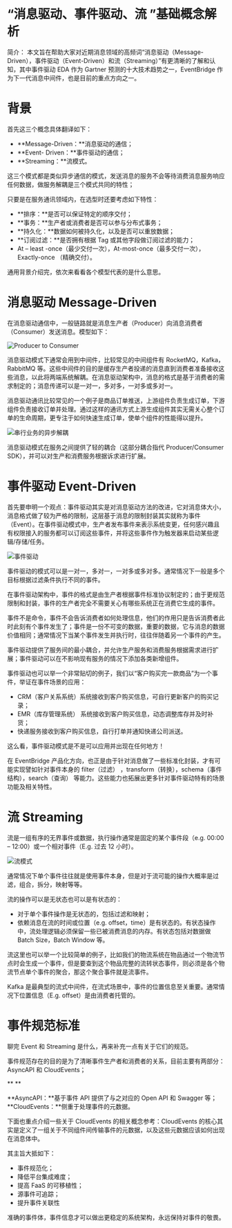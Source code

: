 # “消息驱动、事件驱动、流 ”基础概念解析

简介： 本文旨在帮助大家对近期消息领域的高频词“消息驱动（Message-Driven），事件驱动（Event-Driven）和流（Streaming）”有更清晰的了解和认知，其中事件驱动 EDA 作为 Gartner 预测的十大技术趋势之一，EventBridge 作为下一代消息中间件，也是目前的重点方向之一。

# 背景

首先这三个概念具体翻译如下：

- **Message-Driven：**消息驱动的通信；
- **Event- Driven：**事件驱动的通信；
- **Streaming：**流模式。

这三个模式都是类似异步通信的模式，发送消息的服务不会等待消费消息服务响应任何数据，做服务解耦是三个模式共同的特性；

只要是在服务通讯领域内，在选型时还要考虑如下特性：

- **排序：**是否可以保证特定的顺序交付；
- **事务：**生产者或消费者是否可以参与分布式事务；
- **持久化：**数据如何被持久化，以及是否可以重放数据；
- **订阅过滤：**是否拥有根据 Tag 或其他字段做订阅过滤的能力；
- At – least -once（最少交付一次），At-most-once（最多交付一次），Exactly-once （精确交付）。

通用背景介绍完，依次来看看各个模型代表的是什么意思。

# 消息驱动 Message-Driven

在消息驱动通信中，一般链路就是消息生产者（Producer）向消息消费者（Consumer）发送消息。模型如下：

![Producer to Consumer](https://assets.ng-tech.icu/item/20230409213718.png)

消息驱动模式下通常会用到中间件，比较常见的中间组件有 RocketMQ，Kafka，RabbitMQ 等。这些中间件的目的是缓存生产者投递的消息直到消费者准备接收这些消息，以此将两端系统解耦。在消息驱动架构中，消息的格式是基于消费者的需求制定的；消息传递可以是一对一，多对多，一对多或多对一。

消息驱动通讯比较常见的一个例子是商品订单推送，上游组件负责生成订单，下游组件负责接收订单并处理。通过这样的通讯方式上游生成组件其实无需关心整个订单的生命周期，更专注于如何快速生成订单，使单个组件的性能得以提升。

![串行业务的异步解耦](https://assets.ng-tech.icu/item/20230409213754.png)

消息驱动模式在服务之间提供了轻的耦合（这部分耦合指代 Producer/Consumer SDK），并可以对生产和消费服务根据诉求进行扩展。

# 事件驱动 Event-Driven

首先要申明一个观点：事件驱动其实是对消息驱动方法的改进，它对消息体大小，消息格式做了较为严格的限制，这层基于消息的限制封装其实就称为事件（Event）。在事件驱动模式中，生产者发布事件来表示系统变更，任何感兴趣且有权限接入的服务都可以订阅这些事件，并将这些事件作为触发器来启动某些逻辑/存储/任务。

![事件驱动](https://assets.ng-tech.icu/item/20230409213851.png)

事件驱动的模式可以是一对一，多对一，一对多或多对多。通常情况下一般是多个目标根据过滤条件执行不同的事件。

在事件驱动架构中，事件的格式是由生产者根据事件标准协议制定的；由于更规范限制和封装，事件的生产者完全不需要关心有哪些系统正在消费它生成的事件。

事件不是命令，事件不会告诉消费者如何处理信息，他们的作用只是告诉消费者此时此刻有个事件发生了；事件是一份不可变的数据，重要的数据，它与消息的数据价值相同；通常情况下当某个事件发生并执行时，往往伴随着另一个事件的产生。

事件驱动提供了服务间的最小耦合，并允许生产服务和消费服务根据需求进行扩展；事件驱动可以在不影响现有服务的情况下添加各类新增组件。

事件驱动也可以举一个非常贴切的例子，我们以“客户购买完一款商品”为一个事件，举证在事件场景的应用：

- CRM（客户关系系统）系统接收到客户购买信息，可自行更新客户的购买记录；
- EMR（库存管理系统） 系统接收到客户购买信息，动态调整库存并及时补货；
- 快递服务接收到客户购买信息，自行打单并通知快递公司派送。

这么看，事件驱动模式是不是可以应用并出现在任何地方！

在 EventBridge 产品化方向，也正是由于针对消息做了一些标准化封装，才有可能实现譬如针对事件本身的 filter（过滤） ，transform（转换），schema（事件结构），search（查询） 等能力。这些能力也拓展出更多针对事件驱动特有的场景功能及相关特性。

# 流 Streaming

流是一组有序的无界事件或数据，执行操作通常是固定的某个事件段（e.g. 00:00 – 12:00）或一个相对事件（E.g. 过去 12 小时）。

![流模式](https://assets.ng-tech.icu/item/20230409214504.png)

通常情况下单个事件往往就是使用事件本身，但是对于流可能的操作大概率是过滤，组合，拆分，映射等等。

流的操作可以是无状态也可以是有状态的：

- 对于单个事件操作是无状态的，包括过滤和映射；
- 依赖消息在流的时间或位置（e.g. offset，time）是有状态的。有状态操作中，流处理逻辑必须保留一些已被消费消息的内存。有状态包括对数据做 Batch Size，Batch Window 等。

流这里也可以举一个比较简单的例子，比如我们的物流系统在物品通过一个物流节点时会生成一个事件，但是要查到这个物品完整的流转状态事件，则必须是各个物流节点单个事件的聚合，那这个聚合事件就是流事件。

Kafka 是最典型的流式中间件，在流式场景中，事件的位置信息至关重要。通常情况下位置信息（E.g. offset）是由消费者托管的。

# 事件规范标准

聊完 Event 和 Streaming 是什么，再来补充一点有关于它们的规范。

事件规范存在的目的是为了清晰事件生产者和消费者的关系，目前主要有两部分：AsyncAPI 和 CloudEvents；

\*\*
\*\*

**AsyncAPI：**基于事件 API 提供了与之对应的 Open API 和 Swagger 等；**CloudEvents：**侧重于处理事件的元数据。

下面也重点介绍一些关于 CloudEvents 的相关概念参考：CloudEvents 的核心其实是定义了一组关于不同组件间传输事件的元数据，以及这些元数据应该如何出现在消息体中。

其主旨大抵如下：

- 事件规范化；
- 降低平台集成难度；
- 提高 FaaS 的可移植性；
- 源事件可追踪；
- 提升事件关联性

准确的事件体，事件信息才可以做出更稳定的系统架构，永远保持对事件的敬畏。
